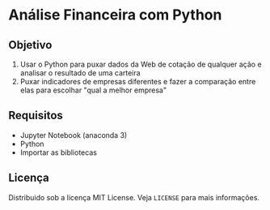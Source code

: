 # Análise Financeira com Python
## Objetivo
1) Usar o Python para puxar dados da Web de cotação de qualquer ação e analisar o resultado de uma carteira <br>
2) Puxar indicadores de empresas diferentes e fazer a comparação entre elas para escolhar "qual a melhor empresa"

## Requisitos 
- Jupyter Notebook (anaconda 3)
- Python
- Importar as bibliotecas 

## Licença
Distribuido sob a licença MIT License. Veja `LICENSE` para mais informações.
